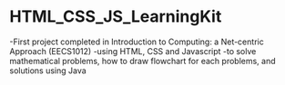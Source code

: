 # HTML_CSS_JS_LearningKit
 
 -First project completed in Introduction to Computing: a Net-centric Approach (EECS1012)
 -using HTML, CSS and Javascript
 -to solve mathematical problems, how to draw flowchart for each problems, and solutions using Java
